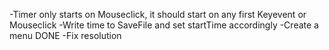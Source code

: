 -Timer only starts on Mouseclick, it should start on any first Keyevent or Mouseclick
-Write time to SaveFile and set startTime accordingly
-Create a menu DONE
-Fix resolution
